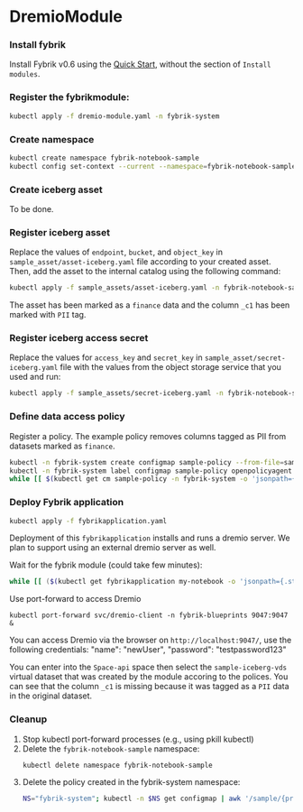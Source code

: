 # DremioModule

### Install fybrik
Install Fybrik v0.6 using the [Quick Start](https://fybrik.io/v0.6/get-started/quickstart/), without the section of `Install modules`.

### Register the fybrikmodule:
```bash
kubectl apply -f dremio-module.yaml -n fybrik-system
```

### Create namespace
```bash
kubectl create namespace fybrik-notebook-sample
kubectl config set-context --current --namespace=fybrik-notebook-sample
```

### Create iceberg asset
To be done.

### Register iceberg asset
Replace the values of `endpoint`, `bucket`, and `object_key` in `sample_asset/asset-iceberg.yaml` file according to your created asset. Then, add the asset to the internal catalog using the following command:

```bash
kubectl apply -f sample_assets/asset-iceberg.yaml -n fybrik-notebook-sample
```
The asset has been marked as a `finance` data and the column `_c1` has been marked with `PII` tag.

### Register iceberg access secret
Replace the values for `access_key` and `secret_key` in `sample_asset/secret-iceberg.yaml` file with the values from the object storage service that you used and run:
```bash
kubectl apply -f sample_assets/secret-iceberg.yaml -n fybrik-notebook-sample
```

### Define data access policy
Register a policy. The example policy removes columns tagged as PII from datasets marked as `finance`.
```bash
kubectl -n fybrik-system create configmap sample-policy --from-file=sample_assets/sample-policy.rego
kubectl -n fybrik-system label configmap sample-policy openpolicyagent.org/policy=rego
while [[ $(kubectl get cm sample-policy -n fybrik-system -o 'jsonpath={.metadata.annotations.openpolicyagent\.org/policy-status}') != '{"status":"ok"}' ]]; do echo "waiting for policy to be applied" && sleep 5; done
```

### Deploy Fybrik application
```bash
kubectl apply -f fybrikapplication.yaml
```
Deployment of this `fybrikapplication` installs and runs a dremio server. We plan to support using an external dremio server as well.

Wait for the fybrik module (could take few minutes):
```bash
while [[ ($(kubectl get fybrikapplication my-notebook -o 'jsonpath={.status.ready}') != "true") || ($(kubectl get jobs my-notebook-default-dremio-module -n fybrik-blueprints -o 'jsonpath={.status.conditions[0].type}') != "Complete") ]]; do echo "waiting for FybrikApplication" && sleep 5; done
```

Use port-forward to access Dremio
```
kubectl port-forward svc/dremio-client -n fybrik-blueprints 9047:9047 &
```
You can access Dremio via the browser on `http://localhost:9047/`, use the following credentials:
    "name": "newUser", 
    "password": "testpassword123"

You can enter into the `Space-api` space then select the `sample-iceberg-vds` virtual dataset that was created by the module accoring to the polices. You can see that the column `_c1` is missing because it was tagged as a `PII` data in the original dataset.


### Cleanup
1. Stop kubectl port-forward processes (e.g., using pkill kubectl)
1. Delete the `fybrik-notebook-sample` namespace:
    ```bash
    kubectl delete namespace fybrik-notebook-sample
    ```
1. Delete the policy created in the fybrik-system namespace:
    ```bash
    NS="fybrik-system"; kubectl -n $NS get configmap | awk '/sample/{print $1}' | xargs  kubectl delete -n $NS configmap
    ```
